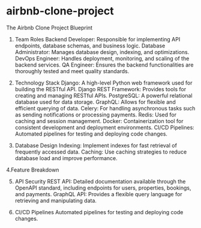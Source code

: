 # airbnb-clone-project
The Airbnb Clone Project Blueprint

1. Team Roles
Backend Developer: Responsible for implementing API endpoints, database schemas, and business logic.
Database Administrator: Manages database design, indexing, and optimizations.
DevOps Engineer: Handles deployment, monitoring, and scaling of the backend services.
QA Engineer: Ensures the backend functionalities are thoroughly tested and meet quality standards.

2. Technology Stack
Django: A high-level Python web framework used for building the RESTful API.
Django REST Framework: Provides tools for creating and managing RESTful APIs.
PostgreSQL: A powerful relational database used for data storage.
GraphQL: Allows for flexible and efficient querying of data.
Celery: For handling asynchronous tasks such as sending notifications or processing payments.
Redis: Used for caching and session management.
Docker: Containerization tool for consistent development and deployment environments.
CI/CD Pipelines: Automated pipelines for testing and deploying code changes.


3. Database Design 
Indexing: Implement indexes for fast retrieval of frequently accessed data.
Caching: Use caching strategies to reduce database load and improve performance.

4.Feature Breakdown

5. API Security
   REST API: Detailed documentation available through the OpenAPI standard, including endpoints for users, properties, bookings, and payments.
GraphQL API: Provides a flexible query language for retrieving and manipulating data.

6. CI/CD Pipelines
    Automated pipelines for testing and deploying code changes.
